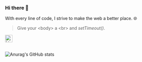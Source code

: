 <!--
**chewmunyoke/chewmunyoke** is a ✨ _special_ ✨ repository because its `README.md` (this file) appears on your GitHub profile.

Here are some ideas to get you started:

- 🔭 I’m currently working on ...
- 🌱 I’m currently learning ...
- 👯 I’m looking to collaborate on ...
- 🤔 I’m looking for help with ...
- 💬 Ask me about ...
- 📫 How to reach me: ...
- 😄 Pronouns: ...
- ⚡ Fun fact: ...
-->

### Hi there 👋

With every line of code, I strive to make the web a better place. 🌐

> Give your \<body\> a \<br\> and _setTimeout()_.

<a href="https://www.linkedin.com/in/chewmunyoke/">
    <img alt="LinkedIn" width="24px" src="https://www.svgrepo.com/show/299085/linkedin.svg" />
</a>

<br />
<br />

![Anurag's GitHub stats](https://github-readme-stats.vercel.app/api?username=chewmunyoke&show_icons=true&theme=tokyonight)
